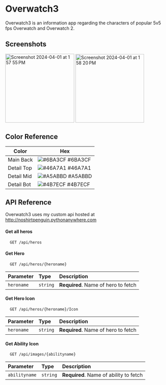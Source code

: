 # Overwatch3
Overwatch3 is an information app regarding the characters of popular 5v5 fps Overwatch and Overwatch 2.


## Screenshots
<img width="217" alt="Screenshot 2024-04-01 at 1 57 55 PM" src="https://github.com/Christopher723/Overwatch3/assets/101473798/2a2e8908-3272-4c1b-8320-df8b5fb80d07">
<img width="216" alt="Screenshot 2024-04-01 at 1 58 20 PM" src="https://github.com/Christopher723/Overwatch3/assets/101473798/c9bc44c8-ff2b-43cf-a960-5e8b91de8bb1">

## Color Reference

| Color             | Hex                                                                |
| ----------------- | ------------------------------------------------------------------ |
| Main  Back | ![#6BA3CF](https://via.placeholder.com/10/6BA3CF?text=+) #6BA3CF |
| Detail Top | ![#46A7A1](https://via.placeholder.com/10/46A7A1?text=+) #46A7A1 |
| Detail Mid | ![#A5ABBD](https://via.placeholder.com/10/A5ABBD?text=+) #A5ABBD |
| Detail Bot | ![#4B7ECF](https://via.placeholder.com/10/4B7ECF?text=+) #4B7ECF |

## API Reference
Overwatch3 uses my custom api hosted at http://noshirtpenguin.pythonanywhere.com
#### Get all heros
```http
  GET /api/heros
```
#### Get Hero

```http
  GET /api/heros/{heroname}
```

| Parameter | Type     | Description                       |
| :-------- | :------- | :-------------------------------- |
| `heroname`      | `string` | **Required**. Name of hero to fetch |

#### Get Hero Icon

```http
  GET /api/heros/{heroname}/Icon
```

| Parameter | Type     | Description                       |
| :-------- | :------- | :-------------------------------- |
| `heroname`      | `string` | **Required**. Name of hero to fetch |

#### Get Ability Icon

```http
  GET /api/images/{abilityname}
```

| Parameter | Type     | Description                       |
| :-------- | :------- | :-------------------------------- |
| `abilityname`      | `string` | **Required**. Name of ability to fetch |


